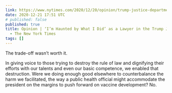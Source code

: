 ```yaml
---
link: https://www.nytimes.com/2020/12/20/opinion/trump-justice-department-lawyer.html
date: 2020-12-21 17:51 UTC
# published: false
published: true
title: Opinion | ‘I’m Haunted by What I Did’ as a Lawyer in the Trump Justice Department
  - The New York Times
tags: []
---
```


The trade-off wasn’t worth it.

In giving voice to those trying to destroy the rule of law and dignifying their efforts with our talents and even our basic competence, we enabled that destruction. Were we doing enough good elsewhere to counterbalance the harm we facilitated, the way a public health official might accommodate the president on the margins to push forward on vaccine development? No.
